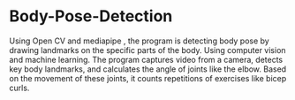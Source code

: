 # Body-Pose-Detection
Using Open CV and mediapipe , the program is detecting body pose by drawing landmarks on the specific parts of the body.
Using computer vision and machine learning.
The program captures video from a camera, detects key body landmarks, and calculates the angle of joints like the elbow. 
Based on the movement of these joints, it counts repetitions of exercises like bicep curls.
